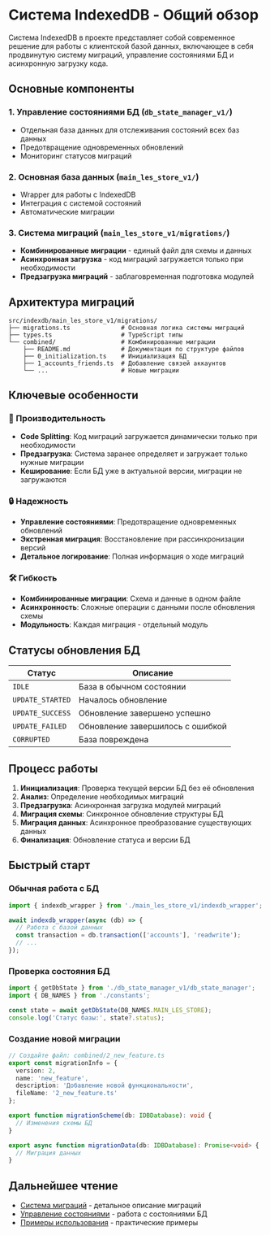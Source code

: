 # Система IndexedDB - Общий обзор

Система IndexedDB в проекте представляет собой современное решение для работы с клиентской базой данных, включающее в себя продвинутую систему миграций, управление состояниями БД и асинхронную загрузку кода.

## Основные компоненты

### 1. Управление состояниями БД (`db_state_manager_v1/`)
- Отдельная база данных для отслеживания состояний всех баз данных
- Предотвращение одновременных обновлений
- Мониторинг статусов миграций

### 2. Основная база данных (`main_les_store_v1/`)
- Wrapper для работы с IndexedDB
- Интеграция с системой состояний
- Автоматические миграции

### 3. Система миграций (`main_les_store_v1/migrations/`)
- **Комбинированные миграции** - единый файл для схемы и данных
- **Асинхронная загрузка** - код миграций загружается только при необходимости
- **Предзагрузка миграций** - заблаговременная подготовка модулей

## Архитектура миграций

```
src/indexdb/main_les_store_v1/migrations/
├── migrations.ts              # Основная логика системы миграций
├── types.ts                   # TypeScript типы
└── combined/                  # Комбинированные миграции
    ├── README.md              # Документация по структуре файлов
    ├── 0_initialization.ts    # Инициализация БД
    ├── 1_accounts_friends.ts  # Добавление связей аккаунтов
    └── ...                    # Новые миграции
```

## Ключевые особенности

### 🚀 Производительность
- **Code Splitting**: Код миграций загружается динамически только при необходимости
- **Предзагрузка**: Система заранее определяет и загружает только нужные миграции
- **Кеширование**: Если БД уже в актуальной версии, миграции не загружаются

### 🔒 Надежность
- **Управление состояниями**: Предотвращение одновременных обновлений
- **Экстренная миграция**: Восстановление при рассинхронизации версий
- **Детальное логирование**: Полная информация о ходе миграций

### 🛠 Гибкость
- **Комбинированные миграции**: Схема и данные в одном файле
- **Асинхронность**: Сложные операции с данными после обновления схемы
- **Модульность**: Каждая миграция - отдельный модуль

## Статусы обновления БД

| Статус | Описание |
|--------|----------|
| `IDLE` | База в обычном состоянии |
| `UPDATE_STARTED` | Началось обновление |
| `UPDATE_SUCCESS` | Обновление завершено успешно |
| `UPDATE_FAILED` | Обновление завершилось с ошибкой |
| `CORRUPTED` | База повреждена |

## Процесс работы

1. **Инициализация**: Проверка текущей версии БД без её обновления
2. **Анализ**: Определение необходимых миграций
3. **Предзагрузка**: Асинхронная загрузка модулей миграций
4. **Миграция схемы**: Синхронное обновление структуры БД
5. **Миграция данных**: Асинхронное преобразование существующих данных
6. **Финализация**: Обновление статуса и версии БД

## Быстрый старт

### Обычная работа с БД
```typescript
import { indexdb_wrapper } from './main_les_store_v1/indexdb_wrapper';

await indexdb_wrapper(async (db) => {
  // Работа с базой данных
  const transaction = db.transaction(['accounts'], 'readwrite');
  // ...
});
```

### Проверка состояния БД
```typescript
import { getDbState } from './db_state_manager_v1/db_state_manager';
import { DB_NAMES } from './constants';

const state = await getDbState(DB_NAMES.MAIN_LES_STORE);
console.log('Статус базы:', state?.status);
```

### Создание новой миграции
```typescript
// Создайте файл: combined/2_new_feature.ts
export const migrationInfo = {
  version: 2,
  name: 'new_feature',
  description: 'Добавление новой функциональности',
  fileName: '2_new_feature.ts'
};

export function migrationScheme(db: IDBDatabase): void {
  // Изменения схемы БД
}

export async function migrationData(db: IDBDatabase): Promise<void> {
  // Миграция данных
}
```

## Дальнейшее чтение

- [Система миграций](./migrations.md) - детальное описание миграций
- [Управление состояниями](./state-management.md) - работа с состояниями БД
- [Примеры использования](./examples.md) - практические примеры
